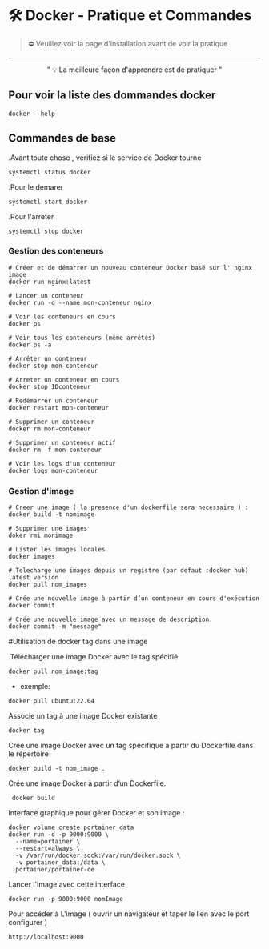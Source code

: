 # 🛠️ Docker - Pratique et Commandes
>  ⛔ Veuillez voir la page d'installation avant de voir la pratique 
<hr>

<div align="center">" 💡 La meilleure façon d'apprendre est de pratiquer "</div> 

## Pour voir la liste des dommandes docker 
```
docker --help 
```


## Commandes de base
.Avant toute chose , vérifiez si le service de  Docker tourne
```
systemctl status docker
```
.Pour le demarer
```
systemctl start docker
```
.Pour l'arreter 
```
systemctl stop docker
```

### Gestion des conteneurs
```
# Créer et de démarrer un nouveau conteneur Docker basé sur l' nginx image
docker run nginx:latest

# Lancer un conteneur
docker run -d --name mon-conteneur nginx

# Voir les conteneurs en cours
docker ps

# Voir tous les conteneurs (même arrêtés)
docker ps -a

# Arrêter un conteneur
docker stop mon-conteneur

# Arreter un conteneur en cours
docker stop IDconteneur

# Redémarrer un conteneur
docker restart mon-conteneur

# Supprimer un conteneur
docker rm mon-conteneur

# Supprimer un conteneur actif
docker rm -f mon-conteneur

# Voir les logs d'un conteneur
docker logs mon-conteneur
```

### Gestion d'image
```
# Creer une image ( la presence d'un dockerfile sera necessaire ) :
docker build -t nomimage 

# Supprimer une images
doker rmi monimage

# Lister les images locales
docker images

# Telecharge une images depuis un registre (par defaut :docker hub) latest version
docker pull nom_images

# Crée une nouvelle image à partir d’un conteneur en cours d'exécution
docker commit

# Crée une nouvelle image avec un message de description.
docker commit -m "message"
```
#Utilisation de docker tag dans une image

.Télécharger une image Docker avec le tag spécifié.
```
docker pull nom_image:tag
```
- exemple: 
```
docker pull ubuntu:22.04
```
Associe un tag à une image Docker existante
```
docker tag
```
Crée une image Docker avec un tag spécifique à partir du Dockerfile dans le répertoire
```
docker build -t nom_image .
```
Crée une image Docker à partir d’un Dockerfile.
```
 docker build 
```

Interface graphique pour gérer Docker et son image :
```
docker volume create portainer_data
docker run -d -p 9000:9000 \
  --name=portainer \
  --restart=always \
  -v /var/run/docker.sock:/var/run/docker.sock \
  -v portainer_data:/data \
  portainer/portainer-ce
```
Lancer l'image avec cette interface
```
docker run -p 9000:9000 nomImage
```

Pour accéder à L'image ( ouvrir un navigateur et taper le lien avec le port configurer ) 
```
http://localhost:9000
```






